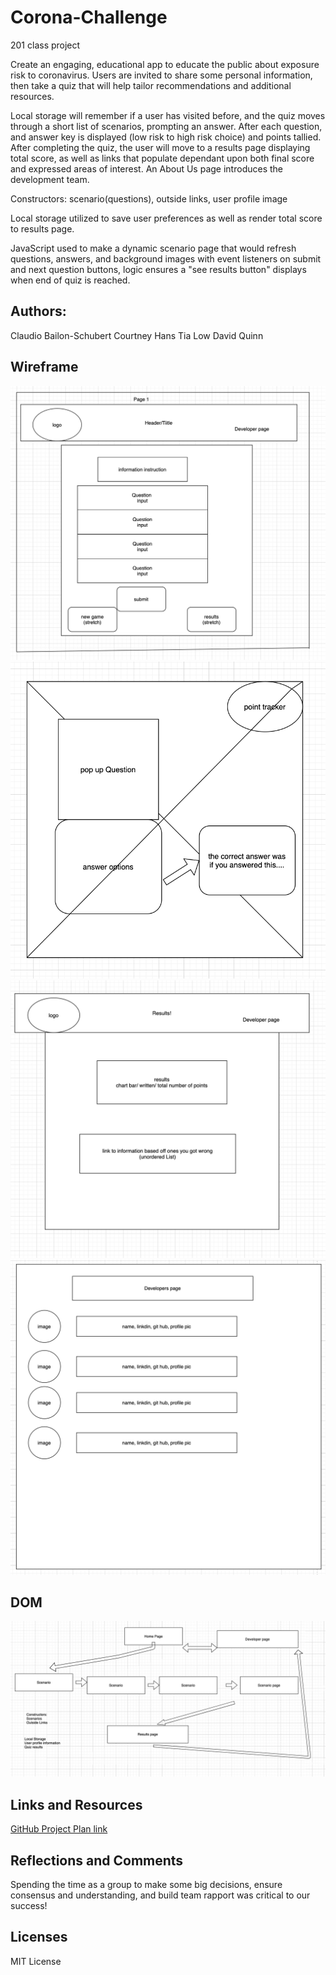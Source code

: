 # Corona-Challenge
201 class project

Create an engaging, educational app to educate the public about exposure risk to coronavirus. Users are invited to share some personal information, then take a quiz that will help tailor recommendations and additional resources. 

Local storage will remember if a user has visited before, and the quiz moves through a short list of scenarios, prompting an answer. After each question, and answer key is displayed (low risk to high risk choice) and points tallied. After completing the quiz, the user will move to a results page displaying total score, as well as links that populate dependant upon both final score and expressed areas of interest. An About Us page introduces the development team.

Constructors: scenario(questions), outside links, user profile image

Local storage utilized to save user preferences as well as render total score to results page.

JavaScript used to make a dynamic scenario page that would refresh questions, answers, and background images with event listeners on submit and next question buttons, logic ensures a "see results button" displays when end of quiz is reached.

## Authors: 
Claudio Bailon-Schubert
Courtney Hans
Tia Low
David Quinn

## Wireframe

![Landing page](images/landing-page.png)
![Scenario page](images/scenario-page.png)
![Results page](images/results-page.png)
![Developer page](images/developer-page.png)

## DOM
![DOM](images/dom.png)

## Links and Resources
[GitHub Project Plan link](https://github.com/Team-Daphne/Corona-Challenge/projects/1?fullscreen=true)

## Reflections and Comments

Spending the time as a group to make some big decisions, ensure consensus and understanding, and build team rapport was critical to our success!

## Licenses
MIT License